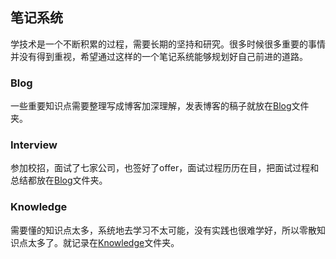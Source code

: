 ## 笔记系统 ##
学技术是一个不断积累的过程，需要长期的坚持和研究。很多时候很多重要的事情并没有得到重视，希望通过这样的一个笔记系统能够规划好自己前进的道路。

### Blog ###
一些重要知识点需要整理写成博客加深理解，发表博客的稿子就放在[Blog](D:\GitHub\Notes\Blog "Blog")文件夹。

### Interview ###
参加校招，面试了七家公司，也签好了offer，面试过程历历在目，把面试过程和总结都放在[Blog](D:\GitHub\Notes\Interview "Interview")文件夹。

### Knowledge ###
需要懂的知识点太多，系统地去学习不太可能，没有实践也很难学好，所以零散知识点太多了。就记录在[Knowledge](D:\GitHub\Notes\Knowledge "Knowledge")文件夹。


